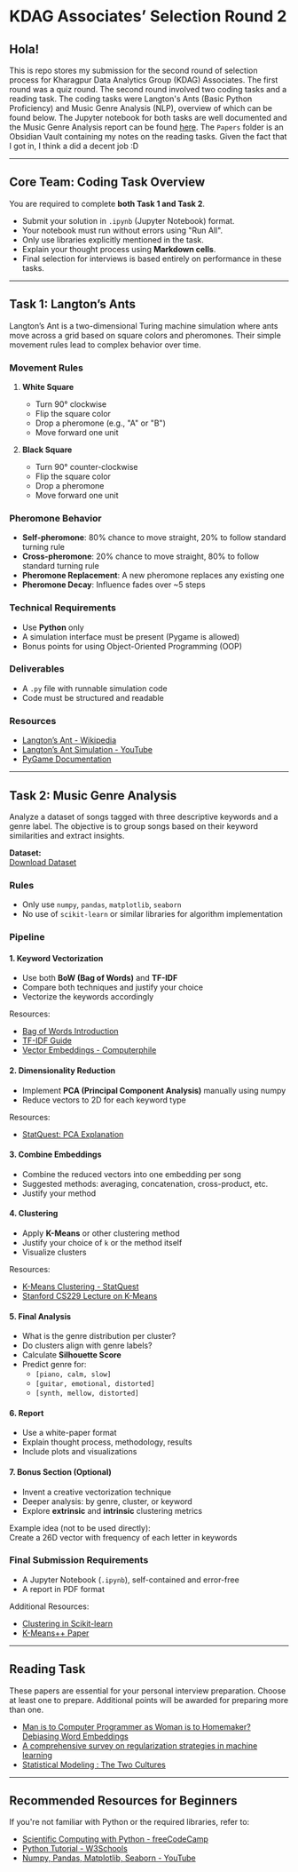 # KDAG Associates’ Selection Round 2

## Hola!
This is repo stores my submission for the second round of selection process for Kharagpur Data Analytics Group (KDAG) Associates.
The first round was a quiz round. The second round involved two coding tasks and a reading task. The coding tasks were Langton's Ants (Basic Python Proficiency) and Music Genre Analysis (NLP), overview of which can be found below. The Jupyter notebook for both tasks are well documented and the Music Genre Analysis report can be found [here](Task/Core%20Team%20-%20Round%202%20-%20Rohan%20Kumar%20Sah%20-%2024ME10134/Task%202/Report.pdf). The `Papers` folder is an Obsidian Vault containing my notes on the reading tasks. Given the fact that I got in, I think a did a decent job :D

---

## Core Team: Coding Task Overview

You are required to complete **both Task 1 and Task 2**.

- Submit your solution in `.ipynb` (Jupyter Notebook) format.
- Your notebook must run without errors using "Run All".
- Only use libraries explicitly mentioned in the task.
- Explain your thought process using **Markdown cells**.
- Final selection for interviews is based entirely on performance in these tasks.

---

## Task 1: Langton’s Ants

Langton’s Ant is a two-dimensional Turing machine simulation where ants move across a grid based on square colors and pheromones. Their simple movement rules lead to complex behavior over time.

### Movement Rules

1. **White Square**
   - Turn 90° clockwise
   - Flip the square color
   - Drop a pheromone (e.g., "A" or "B")
   - Move forward one unit

2. **Black Square**
   - Turn 90° counter-clockwise
   - Flip the square color
   - Drop a pheromone
   - Move forward one unit

### Pheromone Behavior

- **Self-pheromone**: 80% chance to move straight, 20% to follow standard turning rule
- **Cross-pheromone**: 20% chance to move straight, 80% to follow standard turning rule
- **Pheromone Replacement**: A new pheromone replaces any existing one
- **Pheromone Decay**: Influence fades over ~5 steps

### Technical Requirements

- Use **Python** only
- A simulation interface must be present (Pygame is allowed)
- Bonus points for using Object-Oriented Programming (OOP)

### Deliverables

- A `.py` file with runnable simulation code
- Code must be structured and readable

### Resources

- [Langton’s Ant - Wikipedia](https://en.wikipedia.org/wiki/Langton's_ant)  
- [Langton’s Ant Simulation - YouTube](https://youtu.be/-l_dDYriTPo?si=20co9FS0woBNQLvc)  
- [PyGame Documentation](https://www.pygame.org/docs/)

---

## Task 2: Music Genre Analysis

Analyze a dataset of songs tagged with three descriptive keywords and a genre label. The objective is to group songs based on their keyword similarities and extract insights.

**Dataset:**  
[Download Dataset](https://drive.google.com/file/d/168XF0_JH01azSPuOc8KvRV4j42Fyhw5N/view?usp=sharing)

### Rules

- Only use `numpy`, `pandas`, `matplotlib`, `seaborn`
- No use of `scikit-learn` or similar libraries for algorithm implementation

### Pipeline

#### 1. Keyword Vectorization

- Use both **BoW (Bag of Words)** and **TF-IDF**
- Compare both techniques and justify your choice
- Vectorize the keywords accordingly

Resources:
- [Bag of Words Introduction](https://machinelearningmastery.com/gentle-introduction-bag-words-model/)
- [TF-IDF Guide](https://neptune.ai/blog/vectorization-techniques-in-nlp-guide)
- [Vector Embeddings - Computerphile](https://www.youtube.com/watch?v=gQddtTdmG_8)

#### 2. Dimensionality Reduction

- Implement **PCA (Principal Component Analysis)** manually using numpy
- Reduce vectors to 2D for each keyword type

Resources:
- [StatQuest: PCA Explanation](https://youtu.be/FgakZw6K1QQ?si=7QQvt4sl8cC9MJLI)

#### 3. Combine Embeddings

- Combine the reduced vectors into one embedding per song
- Suggested methods: averaging, concatenation, cross-product, etc.
- Justify your method

#### 4. Clustering

- Apply **K-Means** or other clustering method
- Justify your choice of `k` or the method itself
- Visualize clusters

Resources:
- [K-Means Clustering - StatQuest](https://www.youtube.com/watch?v=4b5d3muPQmA)
- [Stanford CS229 Lecture on K-Means](https://www.youtube.com/watch?v=LmpkKwsyQj4&t=1083s)

#### 5. Final Analysis

- What is the genre distribution per cluster?
- Do clusters align with genre labels?
- Calculate **Silhouette Score**
- Predict genre for:
  - `[piano, calm, slow]`
  - `[guitar, emotional, distorted]`
  - `[synth, mellow, distorted]`

#### 6. Report

- Use a white-paper format
- Explain thought process, methodology, results
- Include plots and visualizations

#### 7. Bonus Section (Optional)

- Invent a creative vectorization technique
- Deeper analysis: by genre, cluster, or keyword
- Explore **extrinsic** and **intrinsic** clustering metrics

Example idea (not to be used directly):  
Create a 26D vector with frequency of each letter in keywords

### Final Submission Requirements

- A Jupyter Notebook (`.ipynb`), self-contained and error-free
- A report in PDF format

Additional Resources:
- [Clustering in Scikit-learn](https://scikit-learn.org/stable/modules/clustering)
- [K-Means++ Paper](https://youtu.be/NDAVDRFMh_0?si=LirfEz_l27sbsBf8)

---

## Reading Task

These papers are essential for your personal interview preparation. Choose at least one to prepare. Additional points will be awarded for preparing more than one.

- [Man is to Computer Programmer as Woman is to Homemaker? Debiasing Word Embeddings](https://drive.google.com/file/d/1ql7X4IkcsjGcjgsnnhp5M3OzAZZmK-wt/view?usp=sharing)
- [A comprehensive survey on regularization strategies in machine learning](https://drive.google.com/file/d/1QBAhh9rYxSHSScTzGDWRg620XMqp1-0s/view?usp=sharing)
- [Statistical Modeling : The Two Cultures](https://drive.google.com/file/d/1SvWju8qw9K5sn1TKrc-oWjq_85uYBhB4/view?usp=sharing)

---

## Recommended Resources for Beginners

If you're not familiar with Python or the required libraries, refer to:

- [Scientific Computing with Python - freeCodeCamp](https://www.freecodecamp.org/learn/scientific-computing-with-python/)
- [Python Tutorial - W3Schools](https://www.w3schools.com/python/)
- [Numpy, Pandas, Matplotlib, Seaborn - YouTube](https://www.youtube.com/watch?v=r-uOLxNrNk8)

